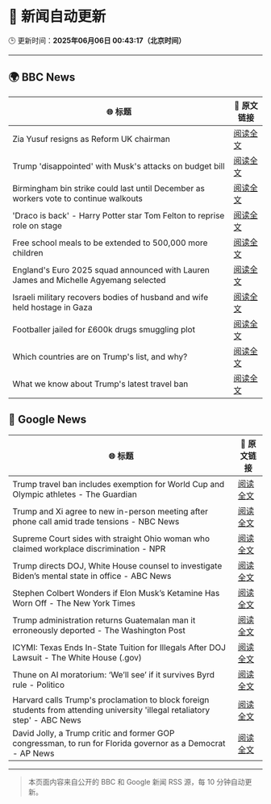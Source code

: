 # 🧠 新闻自动更新

🕒 更新时间：**2025年06月06日 00:43:17（北京时间）**

---

## 🌍 BBC News

| 🌐 标题 | 🔗 原文链接 |
|--------|-------------|
| Zia Yusuf resigns as Reform UK chairman | [阅读全文](https://www.bbc.com/news/articles/cq54p9epdg6o) |
| Trump 'disappointed' with Musk's attacks on budget bill | [阅读全文](https://www.bbc.com/news/articles/c5yg98rl717o) |
| Birmingham bin strike could last until December as workers vote to continue walkouts | [阅读全文](https://www.bbc.com/news/articles/ce39pge5857o) |
| 'Draco is back' - Harry Potter star Tom Felton to reprise role on stage | [阅读全文](https://www.bbc.com/news/articles/c0712x9p8vmo) |
| Free school meals to be extended to 500,000 more children | [阅读全文](https://www.bbc.com/news/articles/cdr5mr5l2d1o) |
| England's Euro 2025 squad announced with Lauren James and Michelle Agyemang selected | [阅读全文](https://www.bbc.com/sport/football/articles/ceqgp23xjl4o) |
| Israeli military recovers bodies of husband and wife held hostage in Gaza | [阅读全文](https://www.bbc.com/news/articles/c989rl23zzno) |
| Footballer jailed for £600k drugs smuggling plot | [阅读全文](https://www.bbc.com/news/articles/c87jwvw48ywo) |
| Which countries are on Trump's list, and why? | [阅读全文](https://www.bbc.com/news/articles/cz6329yvwdvo) |
| What we know about Trump's latest travel ban | [阅读全文](https://www.bbc.com/news/articles/cx271g270v7o) |

## 📰 Google News

| 🌐 标题 | 🔗 原文链接 |
|--------|-------------|
| Trump travel ban includes exemption for World Cup and Olympic athletes - The Guardian | [阅读全文](https://news.google.com/rss/articles/CBMixAFBVV95cUxQN2RlN2NTUHdyRVE0S3U5QVJBT3dfVDlpSkNqTTNLWlBXRTVrS2lXbmV0QkRDMHItX21Gc0RLbldyem1WblJ6Q2ZGWDNTX296dUhxS3B4NWZVNmQzRkhtb1N4SllYdlE1em5rdXFHTnVndkx5RHNwbWdNbmJxNlNJQ2N3U3NTMUJGNW9mLXZfSzh4VnUtUDBoWGQ4d0EwXzB4LWlGSnFpWXRxbDN0cURPT194Wjc1c3JxazAtc282aXpna0NP?oc=5) |
| Trump and Xi agree to new in-person meeting after phone call amid trade tensions - NBC News | [阅读全文](https://news.google.com/rss/articles/CBMiowFBVV95cUxORllQVGlLUjJIczAwcmxOYi1lWXRwOU1pc2M4VEZRSUt4RjZ1LUZ0bzlzNnRLZE5CU1drUkRxblJ5eXNOellmWHpxb3pvMEx1Z1B2M3dqcXNNeFRmU3pNNUNpb1k4SGdwMzhScWRHZTBVVzUycmFVYWgxdUlfMHVQVEhKWjNEbGIzLWxRQ0tDaWZYTDF0Mlc0TDEzZVk5UnBfVkI00gFWQVVfeXFMUHNxSzVUMElBWDRHcGZhWG9GaVRNSkp3djI0S2FRVUU2emhMNXRfck5Tbi1qVElEV1phd2dUelZTSW55ajVjaVJ4c0Z4QU9vRklRcVhxSXc?oc=5) |
| Supreme Court sides with straight Ohio woman who claimed workplace discrimination - NPR | [阅读全文](https://news.google.com/rss/articles/CBMiiwFBVV95cUxQTFpuRnJFY0plTV9JQnZhN3VUUElicmRnTlhvdjBma0lncXBHTTlfRWNYNnNlOHRnUkZ0cC0wNHVzaXJWYXdJU1Y0WHJXUzY2RlVWdGVON2RSeG5OeXJDX20yMmViZWs1TzVZMGVjbjVxQ0Z3S3FvRVFqRzY0ZjAxQ3pSNW9jaHhZdGdB?oc=5) |
| Trump directs DOJ, White House counsel to investigate Biden’s mental state in office - ABC News | [阅读全文](https://news.google.com/rss/articles/CBMiqwFBVV95cUxPV0lNZGZBMS1SZU02RXZWTzgxWGlsRXV2WnpVaDZhYS1MLUYwYjEtc1R2cTZGdldvVkk1bXFUM0VLbHZVc1dDUjFnc1ZSU09PTVZWcHREUW4yR3EzSmU0RmFhX04wVXVVaUd0Z20xYWs4VWdORmV1RnlNUXpodm1Ha3ZlUmFjXzJBWDY5WHJkR2ZCdnJFUHdqVUJjYm1YeTZkaHZ4RnJBLWZ1b1XSAbABQVVfeXFMUFlKVEk5eG95UDNZUUJSSGh1c3NSVks2RE9SNy1MLWNhOF83bE1SdkhXWDNzZ3pKV19IRmxaRTBhNkthVndiUnZqemtOZnVvaTlYcmdBLWhjYU01c1IzRE1hSURVY2xnNGQ2Z2w5dVFmdzU0TWxTOXMyTjNNWU1UT1o4NnE5WkJrcEpwVTNwY3NYb21zWFhsM2Y0ajBOSmdWZFhZQmFMaGZxUW9rZG53RmE?oc=5) |
| Stephen Colbert Wonders if Elon Musk’s Ketamine Has Worn Off - The New York Times | [阅读全文](https://news.google.com/rss/articles/CBMilAFBVV95cUxPdnZ3OVRoOFlRZ1cwYVlrVUxRTElSdXE2RFU5X0F3X3FUdktvUnEwMFBZWWNfazZqaHhZVHV0LVhFQWxzTlBpLUpUSXdOYUdIZHp5WE5KeXl6SnRKQU1hemN3VWhQdkpNWXFvbFlRTTJYUGt1emNON0lOTHZSbmxWV2NuMTRmTzd5eWNCWGhpcnZWSmNv?oc=5) |
| Trump administration returns Guatemalan man it erroneously deported - The Washington Post | [阅读全文](https://news.google.com/rss/articles/CBMimgFBVV95cUxOQWdzMWQ3UU1xejZmb0pqR3FtdGVGa3JuNXdETUxZQ05DaU85bFB4SG5kME92aC1Ja2RKRXpkeWFuUXFJdFRZWmk5Q0p6eXpMQnpRSmRYYmVBUTQ2d2dWeHhBMnRIZV8yYnFVbmtkNkFrWDhnRW1kMGRqclp2WjFPZ1Vnd01hRXZuekQzSmtIZTh1UkllbHBNd05R?oc=5) |
| ICYMI: Texas Ends In-State Tuition for Illegals After DOJ Lawsuit - The White House (.gov) | [阅读全文](https://news.google.com/rss/articles/CBMirgFBVV95cUxOZFNIMVYwaTFrUzF5WkJyeHJjQWRQTW9uOFpYdDVRN0k5bU0wSXhLRmFvT09pdDNhSzU0Q251bjY2ZHpMR2phakJraVNQM204akJVdmZpVTNSMGoyeGUyT2NHX1J5QVh4VlVSZ2tTS2twQ0RKZ29LLUp2VHF4Sm5CR29GX3A1RHpaSVhPRmtHUTctazhpX0xPaG93RlJ4bkV1VlJzcXVLdFM0Z21VbEE?oc=5) |
| Thune on AI moratorium: ‘We’ll see’ if it survives Byrd rule - Politico | [阅读全文](https://news.google.com/rss/articles/CBMiwAFBVV95cUxOa2QyTUxwZ2xTTHp0Y2pqQmFpX1I5M0RXZHZ6OGpaNXZMWDZFTXlFeUdqYjFYai1xODJCNUpISmpkNldQNUFDNXdBV1JyVnFzajZ5YlF3WU9iWFNNdDh5MVZ2aDlfZ1AwZU1DaW8wVkhOMDVWaVpCQXpDemMtWDBZQ3VzWnJQZ2ZoSjlKY3lFdExuZTBsWDF4QVVXd1RIY3FiTHlDc3JRdEdORFpTMVJkSnZaSE5aYncxZ3BYbXpWcmc?oc=5) |
| Harvard calls Trump's proclamation to block foreign students from attending university 'illegal retaliatory step' - ABC News | [阅读全文](https://news.google.com/rss/articles/CBMiuAFBVV95cUxQMlFUVnNwTzAzbnQyd1BJZi04bDNIUEFXd1l0aGp6QWtFU1hKMnhhQjJRTDVwNGE3cWxxM2dnb2RzNXpySlZqeFZOTHNnNldqX1pIcU5sbXhISHBiZ3E5eTIyS1QwRjExX2hPcTVwTFVsYnhWRjZyQ1U5TEYzSW9JdGxTeTU1V3h1TGVwQm5RalB0UnVBQU5Pa2ZmVDdnOHdUNVpkaWFtMUFfTEc0QWhpVmJHaG8wbUpv0gG-AUFVX3lxTE9IWUlOVnQ2SmdJQ0YxLUFWalBQdkdyLTU4YkhQUkRvRE16bzJOckM0LWstNVFtb0xfTVByM1dfNTQ5VVUwN2NNVm1JY0VPVWd2c3RFUDdCYk9QY3VBeGxTR1hNQWJFQ05Hb1Nma1pTRzk5MkotdE90Q3AwRWIzVURsTHZXYjFJWktwRHE1RW5lRUNEQjBybGE5b0lzWG1jTXhsVGFmdTE0NHJRMnhfbDBJSm9pVFZRVkd6TF9Bdnc?oc=5) |
| David Jolly, a Trump critic and former GOP congressman, to run for Florida governor as a Democrat - AP News | [阅读全文](https://news.google.com/rss/articles/CBMirAFBVV95cUxPT2VWbVBiaVFHN0QtejBlbHNpbjhQU1R0ZGU3RDJLZXF0TUVjNkRKT1ltSlVBUEZ1N0IxeUFPTlUxekRzaE9WSTZ3TjRoME40VHVfenBSSTB1LW5Xd2ZSb2tnZ01pbWJZb012azJHUnhTUlhhaTNxRFJkckhYQzRic2dqVk5QeVN3RmVkd2xyWmM2SG1rZFJIcXhLTWd1SlQ0aktGWGRSR1g2YTQ4?oc=5) |

---
> 本页面内容来自公开的 BBC 和 Google 新闻 RSS 源，每 10 分钟自动更新。